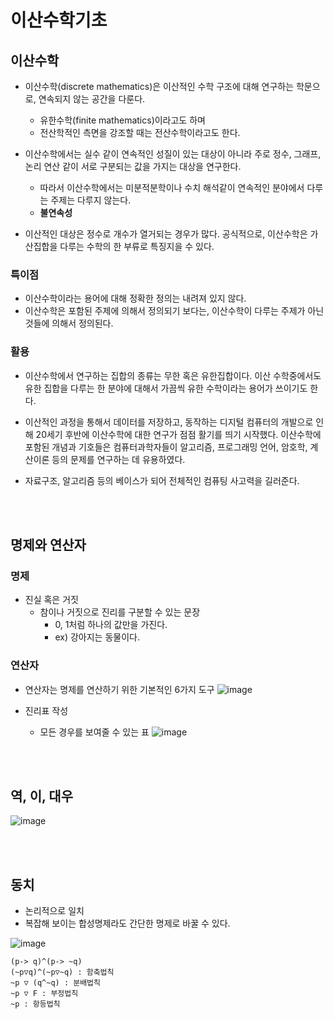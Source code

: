 # 이산수학기초

## 이산수학
- 이산수학(discrete mathematics)은 이산적인 수학 구조에 대해 연구하는 학문으로, 연속되지 않는 공간을 다룬다.
    - 유한수학(finite mathematics)이라고도 하며
    - 전산학적인 측면을 강조할 때는 전산수학이라고도 한다.

 - 이산수학에서는 실수 같이 연속적인 성질이 있는 대상이 아니라 주로 정수, 그래프, 논리 연산 같이 서로 구분되는 값을 가지는 대상을 연구한다. 
    - 따라서 이산수학에서는 미분적분학이나 수치 해석같이 연속적인 분야에서 다루는 주제는 다루지 않는다.
    - **불연속성**
- 이산적인 대상은 정수로 개수가 열거되는 경우가 많다. 공식적으로, 이산수학은 가산집합을 다루는 수학의 한 부류로 특징지을 수 있다.

### 특이점
- 이산수학이라는 용어에 대해 정확한 정의는 내려져 있지 않다. 
- 이산수학은 포함된 주제에 의해서 정의되기 보다는, 이산수학이 다루는 주제가 아닌 것들에 의해서 정의된다.


### 활용
- 이산수학에서 연구하는 집합의 종류는 무한 혹은 유한집합이다. 이산 수학중에서도 유한 집합을 다루는 한 분야에 대해서 가끔씩 유한 수학이라는 용어가 쓰이기도 한다.

- 이산적인 과정을 통해서 데이터를 저장하고, 동작하는 디지털 컴퓨터의 개발으로 인해 20세기 후반에 이산수학에 대한 연구가 점점 활기를 띄기 시작했다. 이산수학에 포함된 개념과 기호들은 컴퓨터과학자들이 알고리즘, 프로그래밍 언어, 암호학, 계산이론 등의 문제를 연구하는 데 유용하였다.

- 자료구조, 알고리즘 등의 베이스가 되어 전체적인 컴퓨팅 사고력을 길러준다.

<br/><br/>

## 명제와 연산자

### 명제
- 진실 혹은 거짓
    - 참이나 거짓으로 진리를 구분할 수 있는 문장
        - 0, 1처럼 하나의 값만을 가진다.
        - ex) 강아지는 동물이다.

### 연산자
- 연산자는 명제를 연산하기 위한 기본적인 6가지 도구 
![image](https://blog.kakaocdn.net/dn/cVzgQj/btqDpfmiIuA/Yam6sHXlGDdYb7qms6gst0/img.png)

- 진리표 작성
    - 모든 경우를 보여줄 수 있는 표
![image](https://velog.velcdn.com/images%2Fjoygoround%2Fpost%2F9c26acae-615b-4c1b-a32c-b102caa99484%2Fimage.png)

<br/>
<br/>

## 역, 이, 대우

![image](https://slidesplayer.org/slide/16426770/96/images/31/2.+%EB%85%BC%EB%A6%AC%EC%97%B0%EC%82%B0.jpg)

<br/>
<br/>

## 동치
- 논리적으로 일치
- 복잡해 보이는 합성명제라도 간단한 명제로 바꿀 수 있다.   
   
![image](https://blog.kakaocdn.net/dn/cbzLgt/btqF9Ea2EI6/NVYrSKtfz6MmdUVyFx0bwk/img.png)
```
(p-> q)^(p-> ~q)
(~p▽q)^(~p▽~q) : 함축법칙
~p ▽ (q^~q) : 분배법칙
~p ▽ F : 부정법칙
~p : 항등법칙
```
